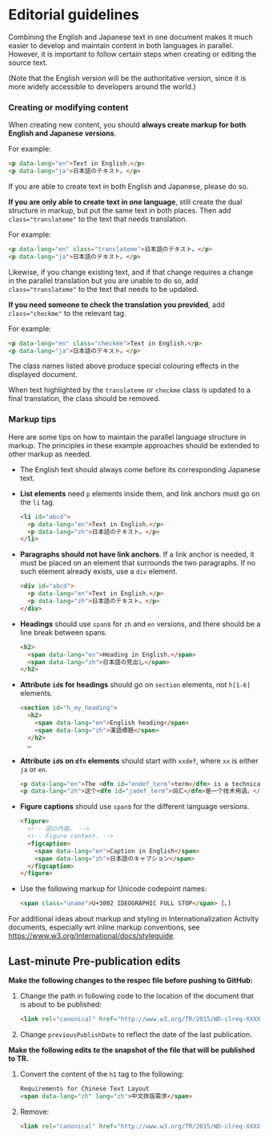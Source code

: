 # Editorial guidelines
Combining the English and Japanese text in one document makes it much easier to develop and maintain content in both languages in parallel. However, it is important to follow certain steps when creating or editing the source text.

(Note that the English version will be the authoritative version, since it is more widely accessible to developers around the world.)

### Creating or modifying content

When creating new content, you should **always create markup for both English and Japanese versions**.

For example:  
```html
<p data-lang="en">Text in English.</p>
<p data-lang="ja">日本語のテキスト。</p>
```

If you are able to create text in both English and Japanese, please do so. 

**If you are only able to create text in one language**, still create the dual structure in markup, but put the same text in both places. Then add `class="translateme"` to the text that needs translation.

For example:

```html
<p data-lang="en" class="translateme">日本語のテキスト。</p>
<p data-lang="ja">日本語のテキスト。</p>
```

Likewise, if you change existing text, and if that change requires a change in the parallel translation but you are unable to do so, add `class="translateme"` to the text that needs to be updated.

**If you need someone to check the translation you provided**, add `class="checkme"` to the relevant tag.

For example:

```html
<p data-lang="en" class="checkme">Text in English.</p>
<p data-lang="ja">日本語のテキスト。</p>
```

The class names listed above produce special colouring effects in the displayed document.

When text highlighted by the `translateme` or `checkme` class is updated to a final translation, the class should be removed.


### Markup tips 

Here are some tips on how to maintain the parallel language structure in markup. The principles in these example approaches should be extended to other markup as needed.

- The English text should always come before its corresponding Japanese text.


- **List elements** need `p` elements inside them, and link anchors must go on the `li` tag.

    ```html
    <li id="abcd">
      <p data-lang="en">Text in English.</p>
      <p data-lang="zh">日本語のテキスト。</p>
    </li>
    ```


- **Paragraphs should not have link anchors**. If a link anchor is needed, it must be placed on an element that surrounds the two paragraphs. If no such element already exists, use a `div` element.

    ```html
    <div id="abcd">
      <p data-lang="en">Text in English.</p>
      <p data-lang="zh">日本語のテキスト。</p>
    </div>
    ```

- **Headings** should use `span`s for `zh` and `en` versions, and there should be a line break between spans.

    ```html
    <h2>
      <span data-lang="en">Heading in English.</span>
      <span data-lang="zh">日本語の見出し</span>
    </h2>
    ```

- **Attribute `id`s for headings** should go on `section` elements, not `h[1-6]` elements.

    ```html
    <section id="h_my_heading">
      <h2>
        <span data-lang="en">English heading</span>
        <span data-lang="zh">漢語標題</span>
      </h2>
      …
    ``` 

- **Attribute `id`s on `dfn` elements** should start with `xxdef`, where `xx` is either `ja` or `en`.

    ```html
    <p data-lang="en">The <dfn id="endef_term">term</dfn> is a technical word.</p>
    <p data-lang="zh">这个<dfn id="jadef_term">词汇</dfn>是一个技术用语。</p>
    ```

- **Figure captions** should use `span`s for the different language versions.

    ```html
    <figure>
      <!-- 図の内容。 -->
      <!-- Figure content. -->
      <figcaption>
        <span data-lang="en">Caption in English</span>
        <span data-lang="zh">日本語のキャプション</span>
      </figcaption>
    </figure>
    ```

- Use the following markup for Unicode codepoint names:

    ```html
    <span class="uname">U+3002 IDEOGRAPHIC FULL STOP</span> [。]
    ```

For additional ideas about markup and styling in Internationalization Activity documents, especially wrt inline markup conventions, see <https://www.w3.org/International/docs/styleguide>.


## Last-minute Pre-publication edits

**Make the following changes to the respec file before pushing to GitHub:**

1. Change the path in following code to the location of the document that is about to be published:
    
    ```html 
    <link rel="canonical" href="http://www.w3.org/TR/2015/WD-clreq-XXXXXXX/"/>
    ```

2. Change `previousPublishDate` to reflect the date of the last publication. 

**Make the following edits to the snapshot of the file that will be published to TR.**

1. Convert the content of the `h1` tag to the following:

    ```html
    Requirements for Chinese Text Layout 
    <span data-lang="zh" lang="zh">中文排版需求</span>
    ```

2. Remove:
    
    ```html
    <link rel="canonical" href="http://www.w3.org/TR/2015/WD-clreq-XXXXXXXX/"/>
    ``` 
